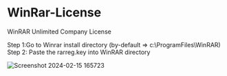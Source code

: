 # WinRar-License
WinRAR Unlimited Company License

Step 1:Go to Winrar install directory (by-default => c:\ProgramFiles\WinRAR\) 
Step 2: Paste the rarreg.key into WinRAR directory


![Screenshot 2024-02-15 165723](https://github.com/xAkshay/WinRar-License/assets/149974605/e6b793bc-0890-4911-a543-55654fcb07a6)
